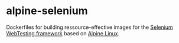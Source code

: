 # alpine-selenium
Dockerfiles for building ressource-effective images for the [Selenium WebTesting framework](https://www.seleniumhq.org/) based on [Alpine Linux](https://wiki.alpinelinux.org/). 
